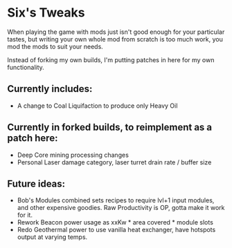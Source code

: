 # Six's Tweaks
When playing the game with mods just isn't good enough for your particular tastes, but writing your own whole mod from scratch is too much work, you mod the mods to suit your needs.

Instead of forking my own builds, I'm putting patches in here for my own functionality.

## Currently includes:
* A change to Coal Liquifaction to produce only Heavy Oil

## Currently in forked builds, to reimplement as a patch here:
* Deep Core mining processing changes
* Personal Laser damage category, laser turret drain rate / buffer size

## Future ideas:
* Bob's Modules combined sets recipes to require lvl+1 input modules, and other expensive goodies. Raw Productivity is OP, gotta make it work for it.
* Rework Beacon power usage as xxKw * area covered * module slots
* Redo Geothermal power to use vanilla heat exchanger, have hotspots output at varying temps.